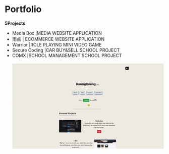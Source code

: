 
# Portfolio

<b>5Projects</b>
<ul>
<li>Media Box |MEDIA WEBSITE APPLICATION</li>
<li>雨点 | ECOMMERCE WEBSITE APPLICATION</li>
<li>Warrior |ROLE PLAYING MINI VIDEO GAME </li>
<li>Secure Coding |CAR BUY&SELL SCHOOL PROJECT</li>
<li>COMX |SCHOOL MANAGEMENT SCHOOL PROJECT </li><br>

<img src="/media/media/portfolio.gif" alt=""/>

